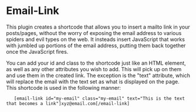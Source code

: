 # Email-Link

This plugin creates a shortcode that allows you to insert a mailto link in your posts/pages, without the worry of exposing
the email address to various spiders and evil types on the web. It insteads insert JavaScript that works with jumbled up portions
of the email address, putting them back together once the JavaScript fires.

You can add your id and class to the shortcode just like an HTML element, as well as any other attributes you wish to add.
This will pick up on them and use them in the created link.
The exception is the "text" attribute, which will replace the email with the text set as what is displayed on the page.
This shortcode is used in the following manner:
```
   [email-link id="my-email" class="my-email" text="This is the text that becomes a link"]xyz@email.com[/email-link]
```
